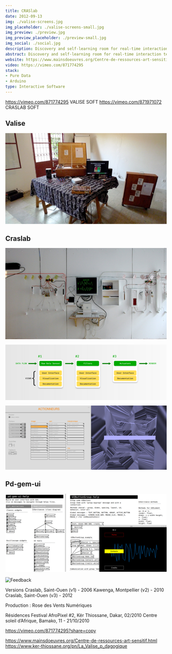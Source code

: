 ```yaml
---
title: CRASlab
date: 2012-09-13
img: ./valise-screens.jpg
img_placeholder: ./valise-screens-small.jpg
img_preview: ./preview.jpg
img_preview_placeholder: ./preview-small.jpg
img_social: ./social.jpg
description: Discovery and self-learning room for real-time interaction technologies for the visual arts, dance, performance, theater, music, design, architecture.
abstract: Discovery and self-learning room for real-time interaction technologies for the visual arts, dance, performance, theater, music, design, architecture.
website: https://www.mainsdoeuvres.org/Centre-de-ressources-art-sensitif.html
video: https://vimeo.com/871774295
stack: 
- Pure Data
- Arduino
type: Interactive Software
---
```



https://vimeo.com/871774295  VALISE SOFT
https://vimeo.com/871971072 CRASLAB SOFT


## Valise
![Valise](./valise.jpg)


## Craslab

![Craslab Room](./craslab.jpg)


![Craslab Tech](./tech.png)

![Craslab Screen](./craslab-screen.jpg)


## Pd-gem-ui

![Pd-gem-ui](./pd-gem-ui.png)


![Feedback](./feedback.gif)















Versions
Craslab, Saint-Ouen (v1) - 2006
Kawenga, Montpellier (v2) - 2010
Craslab, Saint-Ouen (v3) - 2012


Production : Rose des Vents Numériques

Résidences
Festival AfroPixel #2, Kër Thiossane, Dakar, 02/2010
Centre soleil d’Afrique, Bamako, 11 - 21/10/2010


https://vimeo.com/871774295?share=copy

https://www.mainsdoeuvres.org/Centre-de-ressources-art-sensitif.html
https://www.ker-thiossane.org/pn/La_Valise_p_dagogique

